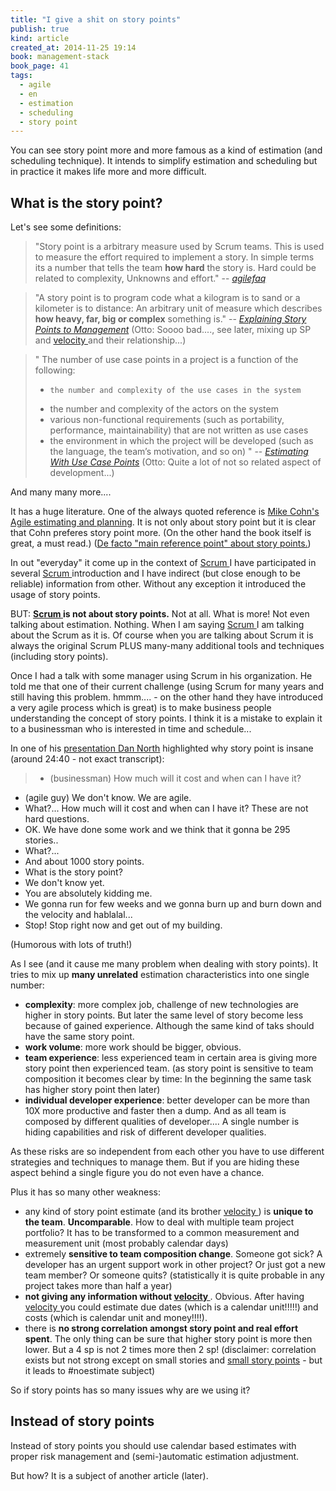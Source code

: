 ```yaml
---
title: "I give a shit on story points"
publish: true
kind: article
created_at: 2014-11-25 19:14
book: management-stack
book_page: 41
tags:
  - agile
  - en
  - estimation
  - scheduling
  - story point
---
```


You can see story point more and more famous as a kind of estimation  (and scheduling technique). It intends to simplify estimation and scheduling but in practice it makes life more and more difficult.

What is the story point?
----------------

Let's see some definitions:

> "Story point is a arbitrary measure used by Scrum teams. This is used to measure the effort required to implement a story.
> In simple terms its a number that tells the team __how hard__ the story is. Hard could be related to complexity, Unknowns and effort." --  _[agilefaq](https://agilefaq.wordpress.com/2007/11/13/what-is-a-story-point/)_


>"A story point is to program code what a kilogram is to sand or a kilometer is to distance: An arbitrary unit of measure which describes __how heavy, far, big or complex__ something is." -- _[Explaining Story Points to Management](http://www.scrum-breakfast.com/2008/02/explaining-story-points-to-management.html)_ (Otto: Soooo bad...., see later, mixing up SP and [velocity ](http://en.wikipedia.org/wiki/Velocity_%28software_development%29) and their relationship...)

>" The number of use case points in a project is a function of the following:
>
> -     the number and complexity of the use cases in the system
> -    the number and complexity of the actors on the system
> -    various non-functional requirements (such as portability, performance, maintainability) that are not written as use cases
> -    the environment in which the project will be developed (such as the language, the team’s motivation, and so on) " -- _[Estimating With Use Case Points](http://www.mountaingoatsoftware.com/articles/estimating-with-use-case-points)_ (Otto: Quite a lot of not so related aspect of development...)

And many many more....

It has a huge literature. One of the always quoted reference is [Mike Cohn's Agile estimating and planning](<%=item_by_id('agile-estimating-and-planning').path%>). It is not only about story point but it is clear that Cohn preferes story point more. (On the other hand the book itself is great, a must read.)
([De facto "main reference point" about story points.](http://www.mountaingoatsoftware.com/blog/tag/story-points))

In out "everyday" it come up in the context of  [Scrum ](http://en.wikipedia.org/wiki/Scrum_%28software_development%29) I have participated in several  [Scrum ](http://en.wikipedia.org/wiki/Scrum_%28software_development%29)  introduction and I have indirect (but close enough to be reliable) information from other. Without any exception it introduced the usage of story points.

BUT: __[Scrum ](http://en.wikipedia.org/wiki/Scrum_%28software_development%29) is not about story points.__ Not at all. What is more! Not even talking about estimation. Nothing. When I am saying [Scrum ](http://en.wikipedia.org/wiki/Scrum_%28software_development%29) I am talking about the Scrum as it is. Of course when you are talking about Scrum it is always the original Scrum PLUS many-many additional tools and techniques (including story points).

Once I had a talk with some manager using Scrum in his organization. He told me that one of their current challenge (using Scrum for many years and still having this problem. hmmm.... -  on the other hand they have introduced a very agile process which is great) is to make business people understanding the concept of story points. I think it is a mistake to explain it to a businessman who is interested in time and schedule...


In one of his [presentation Dan North]((http://www.infoq.com/presentations/agile-does-not-scale)) highlighted why story point is insane (around 24:40 - not exact transcript):

>- (businessman) How much will it cost and when can I have it?
- (agile guy) We don't know. We are agile.
- What?... How much will it cost and when can I have it? These are not hard questions.
- OK. We have done some work and we think that it gonna be 295 stories..
- What?...
- And about 1000 story points.
- What is the story point?
- We don't know yet.
- You are absolutely kidding me.
- We gonna run for few weeks and we gonna burn up and burn down and the velocity and hablalal...
- Stop! Stop right now and get out of my building.

(Humorous with lots of truth!)

As I see (and it cause me many problem when dealing with story points). It tries to mix up __many unrelated__ estimation characteristics into one single number:

- __complexity__: more complex job, challenge of new technologies are higher in story points. But later the same level of story become less because of gained experience. Although the same kind of taks should have the same story point.
- __work volume__: more work should be bigger, obvious.
- __team experience__: less experienced team in certain area is giving more story point then experienced team. (as story point is sensitive to team composition it becomes clear by time: In the beginning the same task has higher story point then later)
- __individual developer experience__: better developer can be more than  10X more productive and faster then a dump. And as all team is composed by different qualities of developer.... A single number is hiding capabilities and risk of different developer qualities.

As these risks are so independent from each other you have to use different strategies and techniques to manage them. But if you are hiding these aspect behind a single figure you do not even have a chance.

Plus it has so many other weakness:

- any kind of story point estimate (and its brother [velocity ](http://en.wikipedia.org/wiki/Velocity_%28software_development%29)) is __unique to the team__. __Uncomparable__. How to deal with multiple team project portfolio? It has to be transformed to a common measurement and measurement unit (most probably calendar days)
- extremely __sensitive to team composition change__. Someone got sick? A developer has an urgent support work in other project? Or just got a new team member? Or someone quits?  (statistically it is quite probable in any project takes more than half a year)
- __not giving any information without [velocity ](http://en.wikipedia.org/wiki/Velocity_%28software_development%29)__. Obvious. After having [velocity ](http://en.wikipedia.org/wiki/Velocity_%28software_development%29) you could estimate due dates (which is a calendar unit!!!!!) and costs (which is calendar unit and money!!!!). 
- there is __no strong correlation amongst story point and real effort spent__. The only thing can be sure that higher story point is more then lower. But a 4 sp is not 2 times more then 2 sp! (disclaimer: correlation exists but not strong except on small stories and [small story points](http://www.mountaingoatsoftware.com/blog/seeing-how-well-a-teams-story-points-align-from-one-to-eight) - but it leads to #noestimate subject)

So if story points has so many issues why are we using it?


Instead of story points
-------------------------

Instead of story points you should use calendar based estimates with proper risk management and (semi-)automatic estimation adjustment.

But how? It is a subject of another article (later).